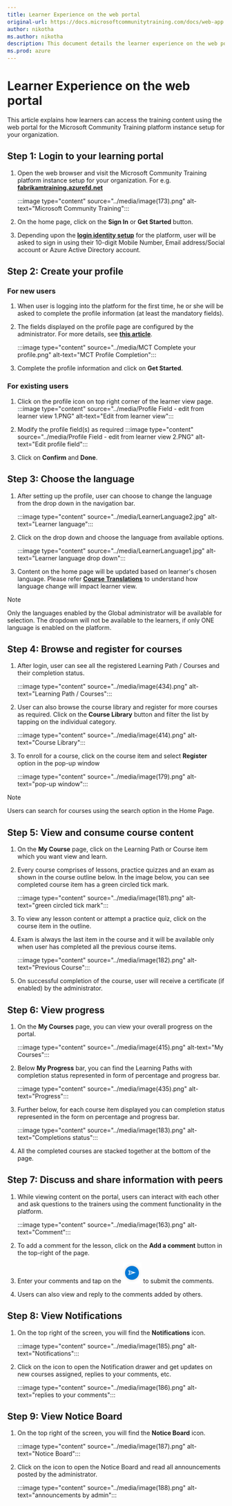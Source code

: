 ```yaml
---
title: Learner Experience on the web portal
original-url: https://docs.microsoftcommunitytraining.com/docs/web-app
author: nikotha
ms.author: nikotha
description: This document details the learner experience on the web portal of Microsoft Community Training platform.
ms.prod: azure
---
```


# Learner Experience on the web portal

This article explains how learners can access the training content using the web portal for the Microsoft Community Training platform instance setup for your organization.

## Step 1: Login to your learning portal

1. Open the web browser and visit  the Microsoft Community Training platform instance  setup for your organization. For e.g. [**fabrikamtraining.azurefd.net**](https://fabrikamtraining.azurefd.net/)

    :::image type="content" source="../media/image(173).png" alt-text="Microsoft Community Training":::

2. On the home page, click on the **Sign In**  or  **Get Started** button.

3. Depending upon the [**login identity setup**](../infrastructure-management/install-your-platform-instance/configure-login-social-work-school-account.md) for the platform, user will be asked to sign in using  their 10-digit Mobile Number, Email address/Social account or Azure Active Directory account.

## Step 2: Create your profile

### For new users

1. When user is logging into the platform for the first time, he or she will be asked to complete the profile information (at least the mandatory fields).

2. The fields displayed on the profile page  are configured by the administrator. For more details, see [**this article**](../settings/add-additional-profile-fields-for-user-information.md).

    :::image type="content" source="../media/MCT Complete your profile.png" alt-text="MCT Profile Completion":::

3. Complete the profile information and click  on **Get Started**.

### For existing users

1. Click on the profile icon on top right corner of the learner view page.
    :::image type="content" source="../media/Profile Field - edit from learner view 1.PNG" alt-text="Edit from learner view":::

2. Modify the profile field(s) as required
    :::image type="content" source="../media/Profile Field - edit from learner view 2.PNG" alt-text="Edit profile field":::

3. Click on **Confirm** and **Done**.

## Step 3: Choose the language

1. After setting up the profile, user can choose to change the language from the drop down in the navigation bar.

    :::image type="content" source="../media/LearnerLanguage2.jpg" alt-text="Learner language":::

2. Click on the drop down and choose the language from available options.

    :::image type="content" source="../media/LearnerLanguage1.jpg" alt-text="Learner language drop down":::

3. Content on the home page will be updated based on learner's chosen language. Please refer [**Course Translations**](../content-management/create-content/create-course-category/create-a-new-course.md#option-4---create-multiple-translations-of-a-course) to understand how language change will impact learner view.

>[!NOTE]
>Only the languages enabled by the Global administrator will be available for selection. The dropdown will not be available to the learners, if only ONE language is enabled on the platform.

## Step 4: Browse and register for courses

1. After login, user can see all the registered Learning Path / Courses and their completion status.

    :::image type="content" source="../media/image(434).png" alt-text="Learning Path / Courses":::

2. User can also browse the course library and register for more courses as required. Click on the **Course Library** button and filter the list by tapping on the individual category.

    :::image type="content" source="../media/image(414).png" alt-text="Course Library":::

3. To enroll for a course, click on the course item and select **Register** option in the pop-up window

    :::image type="content" source="../media/image(179).png" alt-text="pop-up window":::

> [!NOTE]
> Users can search for courses using the search option in the Home Page.

## Step 5: View and consume course content

1. On the **My Course** page, click on the Learning Path or Course item which you want view and learn.

2. Every course comprises of lessons, practice quizzes and an exam as shown in the course outline below. In the image below, you can see completed course item has a green circled tick mark.

    :::image type="content" source="../media/image(181).png" alt-text="green circled tick mark":::

3. To view any lesson content or  attempt a practice quiz, click on the course item in the outline.

4. Exam is always the last item in the course and it will be available only when user has completed all the previous course items.

    :::image type="content" source="../media/image(182).png" alt-text="Previous Course":::

5. On successful completion of the course, user will receive a certificate (if enabled) by the administrator.

## Step 6: View progress

1. On the **My Courses** page,  you can view your overall progress on the portal.

    :::image type="content" source="../media/image(415).png" alt-text="My Courses":::

2. Below **My Progress** bar, you can find the Learning Paths with  completion status represented in form of percentage and progress bar.

    :::image type="content" source="../media/image(435).png" alt-text="Progress":::

3. Further below, for each course item displayed you can completion status represented in the form on percentage and progress bar.

    :::image type="content" source="../media/image(183).png" alt-text="Completions status":::

4. All the completed courses are stacked together at the bottom of the page.

## Step 7: Discuss and share information with peers

1. While viewing content on the portal, users can interact with each other and ask questions to the trainers using the comment functionality in the platform.

    :::image type="content" source="../media/image(163).png" alt-text="Comment":::

2. To add a comment for the lesson, click on the  **Add a comment** button in the top-right of the page.

3. Enter your comments and tap on the ![Add a comment](../media/image%28184%29.png) to submit the comments.

4. Users can also view and reply to the comments added by others.

## Step 8: View Notifications

1. On the top right of the screen, you will find the **Notifications** icon.

    :::image type="content" source="../media/image(185).png" alt-text="Notifications":::

2. Click on the icon to open the Notification drawer and get updates on new courses assigned, replies to your comments, etc.

    :::image type="content" source="../media/image(186).png" alt-text="replies to your comments":::

## Step 9: View Notice Board

1. On the top right of the screen, you will find the **Notice Board** icon.  

    :::image type="content" source="../media/image(187).png" alt-text="Notice Board":::

2. Click on the icon to open the Notice Board and read all announcements posted by the administrator.

    :::image type="content" source="../media/image(188).png" alt-text="announcements by admin":::
